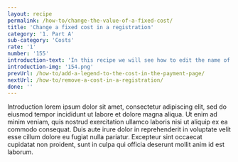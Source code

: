 ```yaml
---
layout: recipe
permalink: /how-to/change-the-value-of-a-fixed-cost/
title: 'Change a fixed cost in a registration'
category: '1. Part A'
sub-category: 'Costs'
rate: '1'
number: '155'
introduction-text: 'In this recipe we will see how to edit the name of a cost, modify it value or modify it determinant.'
introduction-img: '154.png'
prevUrl: /how-to/add-a-legend-to-the-cost-in-the-payment-page/
nextUrl: /how-to/remove-a-cost-in-a-registration/
done: ''
---
```


Introduction lorem ipsum dolor sit amet, consectetur adipiscing elit, sed do eiusmod tempor incididunt ut labore et dolore magna aliqua. Ut enim ad minim veniam, quis nostrud exercitation ullamco laboris nisi ut aliquip ex ea commodo consequat. Duis aute irure dolor in reprehenderit in voluptate velit esse cillum dolore eu fugiat nulla pariatur. Excepteur sint occaecat cupidatat non proident, sunt in culpa qui officia deserunt mollit anim id est laborum.

